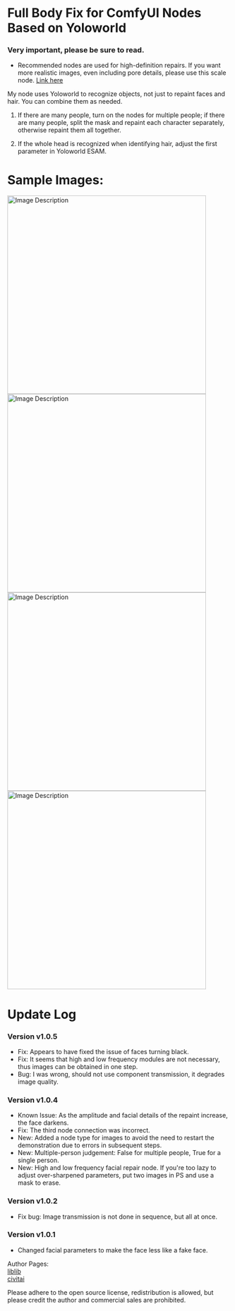 # Full Body Fix for ComfyUI Nodes Based on Yoloworld

### Very important, please be sure to read.

- Recommended nodes are used for high-definition repairs. If you want more realistic images, even including pore details, please use this scale node. [Link here](https://openart.ai/workflows/seven947/1minute-8k-upscale/1IPTks1gL7v0EPmvsMcx)

My node uses Yoloworld to recognize objects, not just to repaint faces and hair. You can combine them as needed.

1. If there are many people, turn on the nodes for multiple people; if there are many people, split the mask and repaint each character separately, otherwise repaint them all together.

2. If the whole head is recognized when identifying hair, adjust the first parameter in Yoloworld ESAM.

# Sample Images:

<img src="https://github.com/baicai99/ComfyUI_Yoloworld_based_full_body_fix_for_ComfyUI_nodes/assets/101706274/3e9c774c-bc6f-4ed2-b70a-c02423bed245" width="450" alt="Image Description">

<img src="https://github.com/baicai99/ComfyUI_Yoloworld_based_full_body_fix_for_ComfyUI_nodes/assets/101706274/cf0814ee-863e-498a-b9ec-7d6a03f2eaad" width="450" alt="Image Description">

<img src="https://github.com/baicai99/ComfyUI_Yoloworld_based_full_body_fix_for_ComfyUI_nodes/assets/101706274/8cbd0b6e-64a3-4bdf-a228-b502bfbcb16e" width="450" alt="Image Description">

<img src="https://github.com/baicai99/ComfyUI_Yoloworld_based_full_body_fix_for_ComfyUI_nodes/assets/101706274/8183c713-5456-42ce-9d6b-c848a1328e30" width="450" alt="Image Description">

# Update Log

### Version v1.0.5
- Fix: Appears to have fixed the issue of faces turning black.
- Fix: It seems that high and low frequency modules are not necessary, thus images can be obtained in one step.
- Bug: I was wrong, should not use component transmission, it degrades image quality.

### Version v1.0.4
- Known Issue: As the amplitude and facial details of the repaint increase, the face darkens.
- Fix: The third node connection was incorrect.
- New: Added a node type for images to avoid the need to restart the demonstration due to errors in subsequent steps.
- New: Multiple-person judgement: False for multiple people, True for a single person.
- New: High and low frequency facial repair node. If you're too lazy to adjust over-sharpened parameters, put two images in PS and use a mask to erase.

### Version v1.0.2
- Fix bug: Image transmission is not done in sequence, but all at once.

### Version v1.0.1
- Changed facial parameters to make the face less like a fake face.

Author Pages:  
[liblib](https://www.liblib.art/userpage/c0e1c819d36c4bce9b077e04f9eaf693/publish/image)  
[civitai](https://civitai.com/user/1637083533489)  

Please adhere to the open source license, redistribution is allowed, but please credit the author and commercial sales are prohibited.
